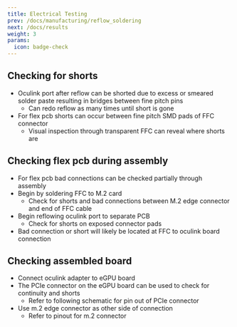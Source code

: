 ```yaml
---
title: Electrical Testing
prev: /docs/manufacturing/reflow_soldering
next: /docs/results
weight: 3
params:
  icon: badge-check
---
```


## Checking for shorts
- Oculink port after reflow can be shorted due to excess or smeared solder paste resulting in bridges between fine pitch pins
    - Can redo reflow as many times until short is gone
- For flex pcb shorts can occur between fine pitch SMD pads of FFC connector
    - Visual inspection through transparent FFC can reveal where shorts are

## Checking flex pcb during assembly
- For flex pcb bad connections can be checked partially through assembly
- Begin by soldering FFC to M.2 card
    - Check for shorts and bad connections between M.2 edge connector and end of FFC cable
- Begin reflowing oculink port to separate PCB
    - Check for shorts on exposed connector pads
- Bad connection or short will likely be located at FFC to oculink board connection

## Checking assembled board 
- Connect oculink adapter to eGPU board
- The PCIe connector on the eGPU board can be used to check for continuity and shorts
    - Refer to following schematic for pin out of PCIe connector
- Use m.2 edge connector as other side of connection
    - Refer to pinout for m.2 connector



